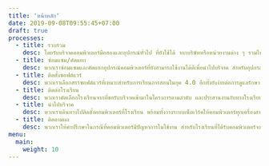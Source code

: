 ```yaml
---
title: 'หน้าหลัก'
date: 2019-09-08T09:55:45+07:00
draft: true
processes:
  - title: รวบรวม
    desc: โดยรับบริจาคคอมพิวเตอร์มือสองและอุปกรณ์ทั่วไป ที่ยังใช้ได้ จากบริษัทหรือหน่วยงานต่าง ๆ รวมไปถึงบุคคลทั่วไป
  - title: ซ่อมแซม/คัดแยก
    desc: พวกเราซ่อมแซมและคัดแยกอุปกรณ์คอมพิวเตอร์ที่ยังสามารถใช้งานได้ดีเพื่อนำไปบริจาค สำหรับอุปกรณ์ที่ชำรุดจะนำไปขายเป็นขยะอิเล็กทรอนิกส์และนำเงินที่ได้เก็บไว้เป็นค่าใช้จ่ายในโครงการ
  - title: ติดตั้งซอฟต์แวร์
    desc: พวกเราเลือกสรรซอฟต์แวร์ที่เหมาะสำหรับการเรียนการสอนในยุค 4.0 อีกทั้งยังง่ายต่อการดูแลรักษา สามารถติดตั้งใหม่ได้อย่างง่ายดาย ยากต่อการติดไวรัส และถูกลิขสิทธิ์
  - title: ติดต่อโรงเรียน
    desc: พวกเราคัดเลือกโรงเรียนจากที่ขอรับบริจาคเข้ามาในโครงการตามลำดับ และประสานงานกับทางโรงเรียนให้จัดเตรียมห้องสำหรับการติดตั้งคอมพิวเตอร์
  - title: นำไปบริจาค
    desc: พวกเราเดินทางไปติดตั้งคอมพิวเตอร์ที่โรงเรียน พร้อมทั้งวางระบบเน็ตเวิร์คให้คอมพิวเตอร์ทุกเครื่องสามารถเข้าถึงอินเตอร์เน็ตได้ พร้อมทั้งให้ความรู้กับบุคลากรของโรงเรียนในการใช้ซอฟต์แวร์ต่าง ๆ และการดูแลแก้ไขปัญหาของคอมพิวเตอร์ในเบื้องต้น
  - title: ติดตามผล
    desc: พวกเราให้คำปรึกษาในกรณีที่คอมพิวเตอร์มีปัญหาการในใช้งาน สำหรับโรงเรียนที่ได้รับคอมพิวเตอร์จากโครงการ เพื่อให้เกิดประโยชน์สูงสุดและใช้ในการจัดการเรียนการสอนอย่างมีประสิทธิภาพ
menu:
  main:
    weight: 10
---
```

